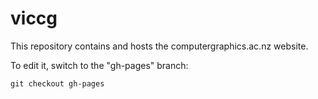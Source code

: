# viccg

This repository contains and hosts the computergraphics.ac.nz website.

To edit it, switch to the "gh-pages" branch:

    git checkout gh-pages
